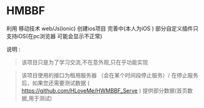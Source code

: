 # HMBBF

利用 移动技术 web/Js(ionic) 创建ios项目    完善中(本人为iOS ) 部分自定义插件只支持iOS(在pc浏览器 可能会显示不正常)

说明 :

  > 该项目只是为了学习交流,不在意外观,只在乎功能实现
  
  > 该项目使用的接口为租用服务器 （会在某个时间段停止服务）/
    在停止服务后，如果您还需要测试数据 ( https://github.com/HLoveMe/HWMBBF_Serve ) 提供部分数据(首页数据,用于测试)
 
 
    
    
  
  
